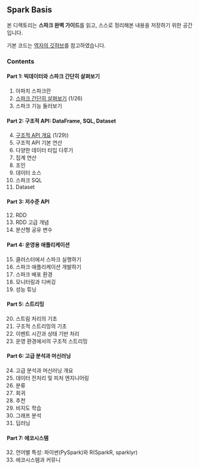 ## Spark Basis
본 디렉토리는 **스파크 완벽 가이드**를 읽고, 스스로 정리해본 내용을 저장하기 위한 공간입니다.

기본 코드는 [역자의 깃허브](https://github.com/FVBros/Spark-The-Definitive-Guide)를 참고하였습니다.


### Contents
#### Part 1: 빅데이터와 스파크 간단히 살펴보기
1. 아파치 스파크란
2. [스파크 간단히 살펴보기](https://github.com/jisusushi/open_study/blob/main/2.%20Data%20Science/Spark/Spark%20Basis/02_스파크_간단히_살펴보기.ipynb) (1/26)
3. 스파크 기능 둘러보기
#### Part 2: 구조적 API: DataFrame, SQL, Dataset
4. [구조적 API 개요](https://github.com/jisusushi/open_study/blob/main/2.%20Data%20Science/Spark/Spark%20Basis/04_구조적_API_개요.ipynb) (1/29))
5. 구조적 API 기본 연산
6. 다양한 데이터 타입 다루기
7. 집계 연산
8. 조인
9. 데이터 소스
10. 스파크 SQL
11. Dataset
#### Part 3: 저수준 API
12. RDD
13. RDD 고급 개념
14. 분산형 공유 변수
#### Part 4: 운영용 애플리케이션
15. 클러스터에서 스파크 실행하기
16. 스파크 애플리케이션 개발하기
17. 스파크 배포 환경
18. 모니터링과 디버깅
19. 성능 튜닝
#### Part 5: 스트리밍
20. 스트림 처리의 기초
21. 구조적 스트리밍의 기초
22. 이벤트 시간과 상태 기반 처리
23. 운영 환경에서의 구조적 스트리밍
#### Part 6: 고급 분석과 머신러닝
24. 고급 분석과 머신러닝 개요
25. 데이터 전처리 및 피처 엔지니어링
26. 분류
27. 회귀
28. 추천
29. 비지도 학습
30. 그래프 분석
31. 딥러닝
#### Part 7: 에코시스템
32. 언어별 특성: 파이썬(PySpark)와 R(SparkR, sparklyr)
33. 에코시스템과 커뮤니
